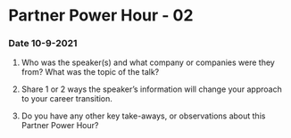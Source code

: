 # Partner Power Hour - 02

### Date 10-9-2021

1. Who was the speaker(s) and what company or companies were they from? What was the topic of the talk?


2. Share 1 or 2 ways the speaker’s information will change your approach to your career transition.


3. Do you have any other key take-aways, or observations about this Partner Power Hour?

